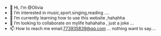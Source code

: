 - 👋 Hi, I’m @Olivia
- 👀 I’m interested in music,sport.singing,reading  ....
- 🌱 I’m currently learning how to use this website ,hahahha
- 💞️ I’m looking to collaborate on mylife hahahaha , just a joke  ...
- 📫 How to reach me email:773935839@qq.com  ...
nothing want to say....
<!---uhhhh, if you 
Olivia4226/Olivia4226 is a ✨ special ✨ repository because its `README.md` (this file) appears on your GitHub profile.
You can click the Preview link to take a look at your changes.
--->
